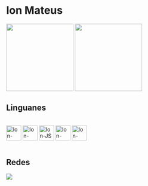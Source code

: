 <!--         
      
<div> 
  <a href="https://www.youtube.com/channel/UC_-uuuZbY0AAt9CViNzvc-Q" target="_blank"><img src="https://img.shields.io/badge/YouTube-FF0000?style=for-the-badge&logo=youtube&logoColor=white" target="_blank"></a>

  <a href="https://instagram.com/rafaballerini" target="_blank"><img src="https://img.shields.io/badge/-Instagram-%23E4405F?style=for-the-badge&logo=instagram&logoColor=white" target="_blank"></a>

 	<a href="https://www.twitch.tv/rafaballerinii" target="_blank"><img src="https://img.shields.io/badge/Twitch-9146FF?style=for-the-badge&logo=twitch&logoColor=white" target="_blank"></a>

 <a href="https://discord.gg/wagxzStdcR" target="_blank"><img src="https://img.shields.io/badge/Discord-7289DA?style=for-the-badge&logo=discord&logoColor=white" target="_blank"></a> 

  <a href = "mailto:contatorafaballerini@gmail.com"><img src="https://img.shields.io/badge/-Gmail-%23333?style=for-the-badge&logo=gmail&logoColor=white" target="_blank"></a>

  <a href="https://www.linkedin.com/in/rafaella-ballerini-45875016a" target="_blank"><img src="https://img.shields.io/badge/-LinkedIn-%230077B5?style=for-the-badge&logo=linkedin&logoColor=white" target="_blank"></a> 
  
</div>

-->


<h1>Ion Mateus</h1>

<div>
  <a href="https://github.com/ionmateus"></a>
  <img height="180em" src="https://github-readme-stats.vercel.app/api?username=ionmateus&show_icons=true&theme=dracula&include_all_commits=true&count_private=true"/>
  <img height="180em" src="https://github-readme-stats.vercel.app/api/top-langs/?username=ionmateus&layout=compact&langs_count=16&theme=dracula"/>
</div>

<h2>Linguanes</h2>
<div style="display: inline_block"><br>
  <img height="40" alt="Ion-HTML" align="center" src="https://cdn.jsdelivr.net/gh/devicons/devicon/icons/html5/html5-original.svg" />
  <img height="40" alt="Ion-CSS" align="center" src="https://cdn.jsdelivr.net/gh/devicons/devicon/icons/css3/css3-original.svg" />
  <img height="40" alt="Ion-JS" align="center" src="https://cdn.jsdelivr.net/gh/devicons/devicon/icons/javascript/javascript-original.svg" />
  <img height="40" alt="Ion-Python" align="center" src="https://cdn.jsdelivr.net/gh/devicons/devicon/icons/python/python-original.svg" />
  <img height="40" alt="Ion-MySQL" align="center" src="https://cdn.jsdelivr.net/gh/devicons/devicon/icons/mysql/mysql-original.svg" />
  <!-- <img height="40" alt="Ion-CSS" align="center" src="https://cdn.jsdelivr.net/gh/devicons/devicon/icons/css3/css3-original.svg" />     -->
  <!-- <img height="40" alt="Ion-CSS" align="center" src="https://cdn.jsdelivr.net/gh/devicons/devicon/icons/css3/css3-original.svg" />     -->
  <!-- <img height="40" alt="Ion-CSS" align="center" src="https://cdn.jsdelivr.net/gh/devicons/devicon/icons/css3/css3-original.svg" />     -->
</div>

<br>
<h2>Redes</h2>

<a href="https://instagram.com/ion_mateus_" target="_blank"><img src="https://img.shields.io/badge/-Instagram-%23E4405F?style=for-the-badge&logo=instagram&logoColor=white" target="_blank"></a>







